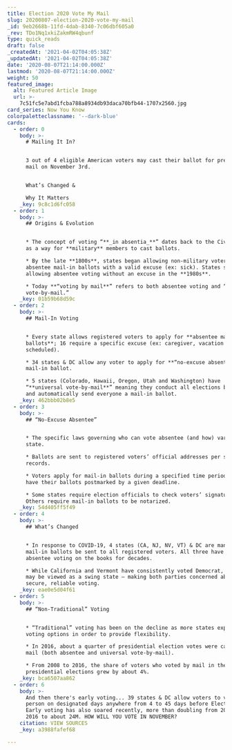 ```yaml
---
title: Election 2020 Vote My Mail
slug: 20200807-election-2020-vote-my-mail
_id: 9eb2668b-11fd-4dab-8340-7c06dbf605a0
_rev: TDo1Nq1xkiZakmRW4qbunf
type: quick_reads
draft: false
_createdAt: '2021-04-02T04:05:38Z'
_updatedAt: '2021-04-02T04:05:38Z'
date: '2020-08-07T21:14:00.000Z'
lastmod: '2020-08-07T21:14:00.000Z'
weight: 50
featured_image:
  alt: Featured Article Image
  url: >-
    7c51fc5e7abd1fcba788a8934db93daca70bfb44-1707x2560.jpg
card_series: Now You Know
colorpaletteclassname: '--dark-blue'
cards:
  - order: 0
    body: >-
      # Mailing It In?


      3 out of 4 eligible American voters may cast their ballot for president by
      mail on November 3rd.


      What’s Changed &  

      Why It Matters
    _key: 9c8c1d6fc058
  - order: 1
    body: >-
      ## Origins & Evolution


      * The concept of voting “**_in absentia_**” dates back to the Civil War –
      as a way for **military** members to cast ballots.

      * By the late **1800s**, states began allowing non-military voters to use
      absentee mail-in ballots with a valid excuse (ex: sick). States started
      allowing absentee voting without an excuse in the **1980s**.

      * Today **“voting by mail**” refers to both absentee voting and “universal
      vote-by-mail.”
    _key: 01b59b68d59c
  - order: 2
    body: >-
      ## Mail-In Voting


      * Every state allows registered voters to apply for **absentee mail-in
      ballots**; 16 require a specific excuse (ex: caregiver, vacation
      scheduled).

      * 34 states & DC allow any voter to apply for **“no-excuse absentee”**
      mail-in ballot.

      * 5 states (Colorado, Hawaii, Oregon, Utah and Washington) have
      “**universal vote-by-mail**” meaning they conduct all elections by mail
      and automatically send everyone a mail-in ballot.
    _key: 462bbb02b8e5
  - order: 3
    body: >-
      ## “No-Excuse Absentee”


      * The specific laws governing who can vote absentee (and how) vary by
      state.

      * Ballots are sent to registered voters’ official addresses per state
      records.

      * Voters apply for mail-in ballots during a specified time period, & must
      have their ballots postmarked by a given deadline.

      * Some states require election officials to check voters’ signatures.
      Others require mail-in ballots to be notarized.
    _key: 54d405ff5f49
  - order: 4
    body: >-
      ## What’s Changed


      * In response to COVID-19, 4 states (CA, NJ, NV, VT) & DC are mandating
      mail-in ballots be sent to all registered voters. All three have had
      absentee voting on the books for decades.

      * While California and Vermont have consistently voted Democrat, Nevada
      may be viewed as a swing state – making both parties concerned about safe,
      secure, reliable voting.
    _key: eae0e5d04f61
  - order: 5
    body: >-
      ## “Non-Traditional” Voting


      * “Traditional” voting has been on the decline as more states expand
      voting options in order to provide flexibility.

      * In 2016, about a quarter of presidential election votes were cast via
      mail (both absentee and universal vote-by-mail).

      * From 2008 to 2016, the share of voters who voted by mail in the
      presidential elections grew by about 4%.
    _key: bca6507aa862
  - order: 6
    body: >-
      And then there's early voting... 39 states & DC allow voters to vote in
      person on designated days anywhere from 4 to 45 days before Election Day.
      Early voting has also soared recently, more than doubling from 2004 to
      2016 to about 24M. HOW WILL YOU VOTE IN NOVEMBER?
    citation: VIEW SOURCES
    _key: a3988fafef68

---
```

 